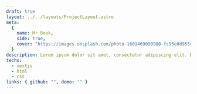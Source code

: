 ```yaml
---
draft: true
layout: ../../layouts/ProjectLayout.astro
meta:
  {
    name: Mr Book,
    side: true,
    cover: "https://images.unsplash.com/photo-1601469090980-fc95e8d95544?ixlib=rb-4.0.3&ixid=M3wxMjA3fDB8MHxwaG90by1wYWdlfHx8fGVufDB8fHx8fA%3D%3D&auto=format&fit=crop&w=988&q=80",
  }
description: Lorem ipsum dolor sit amet, consectetur adipiscing elit. Dolor etiam lacus congue lacus, enim ultrices consequat. Pharetra vel varius et laoreet ultrices.
techs:
  - nextjs
  - html
  - css
links: { github: "", demo: "" }
---
```


